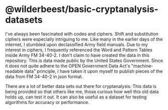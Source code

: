 # @wilderbeest/basic-cryptanalysis-datasets

I've always been fascinated with codes and ciphers. Shift and substitution ciphers were especially intriguing to me. Like many in the earlier days of the internet, I stumbled upon declassified Army field manuals. Due to my interest in ciphers, I frequently referenced the Word and Pattern Tables inside Army FM 34-40-2. I don't claim to have created the data in this repository. This is data made public by the United States Government. Since it does not quite adhere to the OPEN Government Data Act's "machine-readable data" principle, I have taken it upon myself to publish pieces of the data from FM 34-40-2 in json format.

There are a lot of better data sets out there for cryptanalysis. This data is being provided so that others like me, those curious how well this old data holds up, can test it out. It can also be useful as a dataset for testing algorithms for accuracy or performance.
